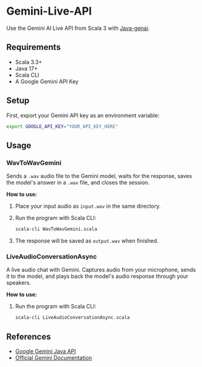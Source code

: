 # Gemini-Live-API

Use the Gemini AI Live API from Scala 3 with [Java-genai](https://github.com/googleapis/java-genai).

## Requirements

- Scala 3.3+
- Java 17+
- Scala CLI
- A Google Gemini API Key

## Setup

First, export your Gemini API key as an environment variable:

```sh
export GOOGLE_API_KEY="YOUR_API_KEY_HERE"
```

## Usage

### WavToWavGemini

Sends a `.wav` audio file to the Gemini model, waits for the response, saves the model's answer in a `.wav` file, and closes the session.

**How to use:**

1. Place your input audio as `input.wav` in the same directory.
2. Run the program with Scala CLI:

    ```sh
    scala-cli WavToWavGemini.scala
    ```

3. The response will be saved as `output.wav` when finished.

### LiveAudioConversationAsync

A live audio chat with Gemini. Captures audio from your microphone, sends it to the model, and plays back the model's audio response through your speakers.

**How to use:**

1. Run the program with Scala CLI:

    ```sh
    scala-cli LiveAudioConversationAsync.scala
    ```

## References

- [Google Gemini Java API](https://github.com/googleapis/java-genai)
- [Official Gemini Documentation](https://ai.google.dev/docs)
